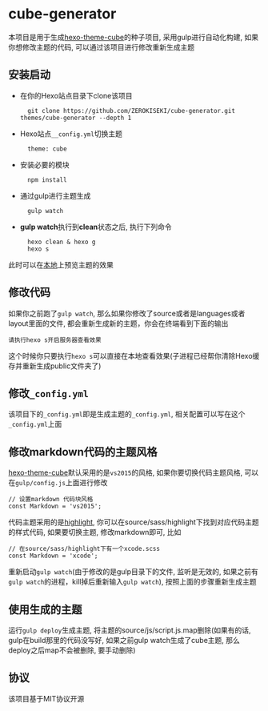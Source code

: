 # cube-generator

本项目是用于生成[hexo-theme-cube](https://github.com/ZEROKISEKI/hexo-theme-cube)的种子项目, 采用gulp进行自动化构建, 如果你想修改主题的代码, 可以通过该项目进行修改重新生成主题
    
## 安装启动

- 在你的Hexo站点目录下clone该项目

        git clone https://github.com/ZEROKISEKI/cube-generator.git themes/cube-generator --depth 1

- Hexo站点`__config.yml`切换主题

        theme: cube

- 安装必要的模块

        npm install
    
- 通过gulp进行主题生成

        gulp watch
    
- **gulp watch**执行到**clean**状态之后, 执行下列命令

        hexo clean & hexo g
        hexo s

此时可以在[本地](http://localhost:4000)上预览主题的效果

## 修改代码

如果你之前跑了`gulp watch`, 那么如果你修改了source或者是languages或者layout里面的文件, 都会重新生成新的主题，你会在终端看到下面的输出

    请执行hexo s开启服务器查看效果   

这个时候你只要执行`hexo s`可以直接在本地查看效果(子进程已经帮你清除Hexo缓存并重新生成public文件夹了)

## 修改`_config.yml`

该项目下的`_config.yml`即是生成主题的`_config.yml`, 相关配置可以写在这个`_config.yml`上面

## 修改markdown代码的主题风格

[hexo-theme-cube](https://github.com/ZEROKISEKI/hexo-theme-cube)默认采用的是`vs2015`的风格, 如果你要切换代码主题风格, 可以在`gulp/config.js`上面进行修改

    // 设置markdown 代码块风格
    const Markdown = 'vs2015';

代码主题采用的是[highlight](https://github.com/isagalaev/highlight.js), 你可以在source/sass/highlight下找到对应代码主题的样式代码, 如果要切换主题, 修改markdown即可, 比如

    // 在source/sass/highlight下有一个xcode.scss
    const Markdown = 'xcode';

重新启动`gulp watch`(由于修改的是gulp目录下的文件, 监听是无效的, 如果之前有`gulp watch`的进程，kill掉后重新输入`gulp watch`), 按照上面的步骤重新生成主题

## 使用生成的主题

运行`gulp deploy`生成主题, 将主题的source/js/script.js.map删除(如果有的话, gulp在build那里的代码没写好, 如果之前gulp watch生成了cube主题, 那么deploy之后map不会被删除, 要手动删除)

## 协议

该项目基于MIT协议开源